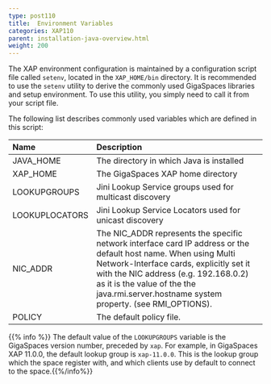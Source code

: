 ```yaml
---
type: post110
title:  Environment Variables
categories: XAP110
parent: installation-java-overview.html
weight: 200
---
```


The XAP environment configuration is maintained by a configuration script file called `setenv`, located in the `XAP_HOME/bin` directory. It is recommended to use the `setenv` utility to derive the commonly used GigaSpaces libraries and setup environment. To use this utility, you simply need to call it from your script file.

The following list describes commonly used variables which are defined in this script:

|Name|Description|
|:---|:----------|
|  JAVA_HOME  |The directory in which Java is installed|
|  XAP_HOME  |The GigaSpaces XAP home directory|
|  LOOKUPGROUPS  |Jini Lookup Service groups used for multicast discovery|
|  LOOKUPLOCATORS  | Jini Lookup Service Locators used for unicast discovery|
|  NIC_ADDR  | The NIC\_ADDR represents the specific network interface card IP address or the default host name. When using Multi Network-Interface cards, explicitly set it with the NIC address (e.g. 192.168.0.2) as it is the value of the the java.rmi.server.hostname system property. (see RMI\_OPTIONS).|
|  POLICY  |The default policy file.|

{{% info %}} The default value of the `LOOKUPGROUPS` variable is the GigaSpaces version number, preceded by `xap`. For example, in GigaSpaces XAP 11.0.0, the default lookup group is `xap-11.0.0`. This is the lookup group which the space register with, and which clients use by default to connect to the space.{{%/info%}}
